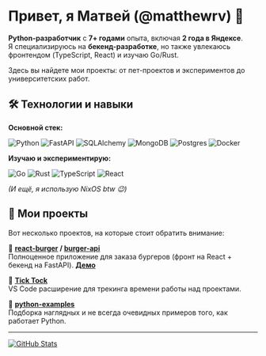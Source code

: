 # Привет, я Матвей (@matthewrv) 👋  

**Python-разработчик** с **7+ годами** опыта, включая **2 года в Яндексе**.  
Я специализируюсь на **бекенд-разработке**, но также увлекаюсь фронтендом (TypeScript, React) и изучаю Go/Rust.

Здесь вы найдете мои проекты: от пет-проектов и экспериментов до университетских работ.  

## 🛠️ Технологии и навыки  

**Основной стек:**

![Python](https://img.shields.io/badge/python-3670A0?style=for-the-badge&logo=python&logoColor=ffdd54) ![FastAPI](https://img.shields.io/badge/FastAPI-005571?style=for-the-badge&logo=fastapi) ![SQLAlchemy](https://img.shields.io/badge/sqlalchemy-%2307405e.svg?style=for-the-badge&logo=sqlite&logoColor=white) ![MongoDB](https://img.shields.io/badge/MongoDB-%234ea94b.svg?style=for-the-badge&logo=mongodb&logoColor=white) ![Postgres](https://img.shields.io/badge/postgres-%23316192.svg?style=for-the-badge&logo=postgresql&logoColor=white) ![Docker](https://img.shields.io/badge/docker-%230db7ed.svg?style=for-the-badge&logo=docker&logoColor=white)


**Изучаю и экспериментирую:**

![Go](https://img.shields.io/badge/go-%2300ADD8.svg?style=for-the-badge&logo=go&logoColor=white) ![Rust](https://img.shields.io/badge/rust-%23000000.svg?style=for-the-badge&logo=rust&logoColor=white) ![TypeScript](https://img.shields.io/badge/typescript-%23007ACC.svg?style=for-the-badge&logo=typescript&logoColor=white) ![React](https://img.shields.io/badge/react-%2320232a.svg?style=for-the-badge&logo=react&logoColor=%2361DAFB) 

*(И ещё, я использую NixOS btw 😉)*  

## 🚀 Мои проекты  

Вот несколько проектов, на которые стоит обратить внимание:  

🔹 **[react-burger](https://github.com/matthewrv/react-burger) / [burger-api](https://github.com/matthewrv/burger-api)**  
Полноценное приложение для заказа бургеров (фронт на React + бекенд на FastAPI). **[Демо](https://burger.flexkode.ru)**  

🔹 **[Tick Tock](https://github.com/matthewrv/tick-tock-tracker)**  
VS Code расширение для трекинга времени работы над проектами.  

🔹 **[python-examples](https://github.com/matthewrv/python-examples)**  
Подборка наглядных и не всегда очевидных примеров того, как работает Python.

---

[![GitHub Stats](https://github-readme-stats.vercel.app/api?username=matthewrv&show_icons=true&hide=stars,contribs&theme=react)](https://github.com/matthewrv)  
